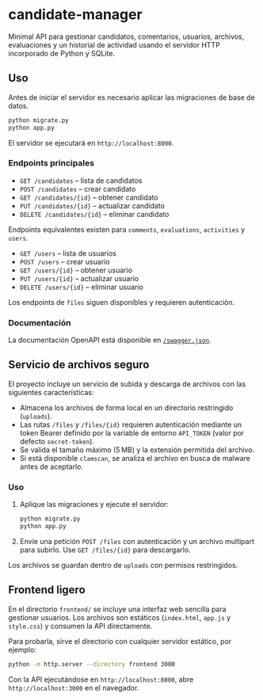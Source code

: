 # candidate-manager

Minimal API para gestionar candidatos, comentarios, usuarios, archivos, evaluaciones y un historial de actividad usando el servidor HTTP incorporado de Python y SQLite.

## Uso

Antes de iniciar el servidor es necesario aplicar las migraciones de base de datos.

```bash
python migrate.py
python app.py
```

El servidor se ejecutará en `http://localhost:8000`.

### Endpoints principales
- `GET /candidates` – lista de candidatos
- `POST /candidates` – crear candidato
- `GET /candidates/{id}` – obtener candidato
- `PUT /candidates/{id}` – actualizar candidato
- `DELETE /candidates/{id}` – eliminar candidato

Endpoints equivalentes existen para `comments`, `evaluations`, `activities` y `users`.

- `GET /users` – lista de usuarios
- `POST /users` – crear usuario
- `GET /users/{id}` – obtener usuario
- `PUT /users/{id}` – actualizar usuario
- `DELETE /users/{id}` – eliminar usuario

Los endpoints de `files` siguen disponibles y requieren autenticación.

### Documentación
La documentación OpenAPI está disponible en [`/swagger.json`](http://localhost:8000/swagger.json).

## Servicio de archivos seguro

El proyecto incluye un servicio de subida y descarga de archivos con las siguientes características:

- Almacena los archivos de forma local en un directorio restringido (`uploads`).
- Las rutas `/files` y `/files/{id}` requieren autenticación mediante un token Bearer definido por la variable de entorno `API_TOKEN` (valor por defecto `secret-token`).
- Se valida el tamaño máximo (5 MB) y la extensión permitida del archivo.
- Si está disponible `clamscan`, se analiza el archivo en busca de malware antes de aceptarlo.

### Uso

1. Aplique las migraciones y ejecute el servidor:

   ```bash
   python migrate.py
   python app.py
   ```

2. Envíe una petición `POST /files` con autenticación y un archivo multipart para subirlo. Use `GET /files/{id}` para descargarlo.

Los archivos se guardan dentro de `uploads` con permisos restringidos.

## Frontend ligero

En el directorio `frontend/` se incluye una interfaz web sencilla para gestionar usuarios.
Los archivos son estáticos (`index.html`, `app.js` y `style.css`) y consumen la API directamente.

Para probarla, sirve el directorio con cualquier servidor estático, por ejemplo:

```bash
python -m http.server --directory frontend 3000
```

Con la API ejecutándose en `http://localhost:8000`, abre `http://localhost:3000` en el navegador.
